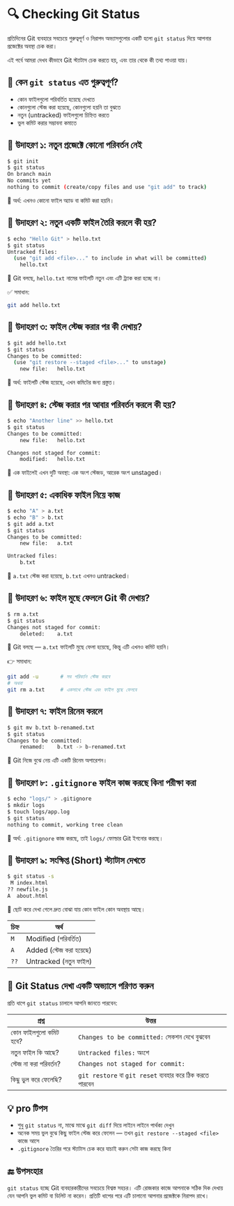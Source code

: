 # 🔍 Checking Git Status

প্রতিদিনের Git ব্যবহারে সবচেয়ে গুরুত্বপূর্ণ ও নিরাপদ অভ্যাসগুলোর একটি হলো `git status` দিয়ে আপনার প্রজেক্টের অবস্থা চেক করা।

এই পর্বে আমরা দেখব কীভাবে Git স্ট্যাটাস চেক করতে হয়, এবং তার থেকে কী তথ্য পাওয়া যায়।

## 📌 কেন `git status` এত গুরুত্বপূর্ণ?

- কোন ফাইলগুলো পরিবর্তিত হয়েছে দেখতে
- কোনগুলো স্টেজ করা হয়েছে, কোনগুলো হয়নি তা বুঝতে
- নতুন (untracked) ফাইলগুলো চিহ্নিত করতে
- ভুল কমিট করার সম্ভাবনা কমাতে

## 🧪 উদাহরণ ১: নতুন প্রজেক্টে কোনো পরিবর্তন নেই

```bash
$ git init
$ git status
On branch main
No commits yet
nothing to commit (create/copy files and use "git add" to track)
````

📌 অর্থ: এখনও কোনো ফাইল অ্যাড বা কমিট করা হয়নি।

## 🧪 উদাহরণ ২: নতুন একটি ফাইল তৈরি করলে কী হয়?

```bash
$ echo "Hello Git" > hello.txt
$ git status
Untracked files:
  (use "git add <file>..." to include in what will be committed)
    hello.txt
```

📌 Git বলছে, `hello.txt` নামের ফাইলটি নতুন এবং এটি ট্র্যাক করা হচ্ছে না।

✅ সমাধান:

```bash
git add hello.txt
```

## 🧪 উদাহরণ ৩: ফাইল স্টেজ করার পর কী দেখায়?

```bash
$ git add hello.txt
$ git status
Changes to be committed:
  (use "git restore --staged <file>..." to unstage)
    new file:   hello.txt
```

📌 অর্থ: ফাইলটি স্টেজ হয়েছে, এখন কমিটের জন্য প্রস্তুত।

## 🧪 উদাহরণ ৪: স্টেজ করার পর আবার পরিবর্তন করলে কী হয়?

```bash
$ echo "Another line" >> hello.txt
$ git status
Changes to be committed:
    new file:   hello.txt

Changes not staged for commit:
    modified:   hello.txt
```

📌 এক ফাইলেই এখন দুটি অবস্থা: এক অংশ স্টেজড, আরেক অংশ unstaged।

## 🧪 উদাহরণ ৫: একাধিক ফাইল নিয়ে কাজ

```bash
$ echo "A" > a.txt
$ echo "B" > b.txt
$ git add a.txt
$ git status
Changes to be committed:
    new file:   a.txt

Untracked files:
    b.txt
```

📌 `a.txt` স্টেজ করা হয়েছে, `b.txt` এখনও untracked।

## 🧪 উদাহরণ ৬: ফাইল মুছে ফেললে Git কী দেখায়?

```bash
$ rm a.txt
$ git status
Changes not staged for commit:
    deleted:    a.txt
```

📌 Git বলছে — `a.txt` ফাইলটি মুছে ফেলা হয়েছে, কিন্তু এটি এখনও কমিট হয়নি।

👉 সমাধান:

```bash
git add -u       # সব পরিবর্তন স্টেজ করবে
# অথবা
git rm a.txt     # একসাথে স্টেজ এবং ফাইল মুছে ফেলবে
```

## 🧪 উদাহরণ ৭: ফাইল রিনেম করলে

```bash
$ git mv b.txt b-renamed.txt
$ git status
Changes to be committed:
    renamed:    b.txt -> b-renamed.txt
```

📌 Git নিজে বুঝে নেয় এটি একটি রিনেম অপারেশন।

## 🧪 উদাহরণ ৮: `.gitignore` ফাইল কাজ করছে কিনা পরীক্ষা করা

```bash
$ echo "logs/" > .gitignore
$ mkdir logs
$ touch logs/app.log
$ git status
nothing to commit, working tree clean
```

📌 অর্থ: `.gitignore` কাজ করছে, তাই `logs/` ফোল্ডার Git ইগনোর করছে।

## 🧪 উদাহরণ ৯: সংক্ষিপ্ত (Short) স্ট্যাটাস দেখতে

```bash
$ git status -s
 M index.html
?? newfile.js
A  about.html
```

📌 ছোট করে দেখা গেলে দ্রুত বোঝা যায় কোন ফাইল কোন অবস্থায় আছে।

| চিহ্ন | অর্থ                    |
| ----- | ----------------------- |
| `M`   | Modified (পরিবর্তিত)    |
| `A`   | Added (স্টেজ করা হয়েছে) |
| `??`  | Untracked (নতুন ফাইল)   |

## 🧠 Git Status দেখা একটি অভ্যাসে পরিণত করুন

প্রতি ধাপে `git status` চালালে আপনি জানতে পারবেন:

| প্রশ্ন                 | উত্তর                                                    |
| ---------------------- | -------------------------------------------------------- |
| কোন ফাইলগুলো কমিট হবে? | `Changes to be committed:` সেকশন দেখে বুঝবেন             |
| নতুন ফাইল কি আছে?      | `Untracked files:` অংশে                                  |
| স্টেজ না করা পরিবর্তন? | `Changes not staged for commit:`                         |
| কিছু ভুল করে ফেলেছি?   | `git restore` বা `git reset` ব্যবহার করে ঠিক করতে পারবেন |

## 💡 pro টিপস

* শুধু `git status` না, মাঝে মাঝে `git diff` দিয়ে লাইনে লাইনে পার্থক্য দেখুন
* অনেক সময় ভুল বুঝে কিছু ফাইল স্টেজ করে ফেলেন — তখন `git restore --staged <file>` কাজে আসে
* `.gitignore` তৈরির পরে স্ট্যাটাস চেক করে যাচাই করুন সেটা কাজ করছে কিনা

## 🔚 উপসংহার

`git status` হচ্ছে Git ব্যবহারকারীদের সবচেয়ে বিশ্বস্ত সহচর। এটি রোজকার কাজে আপনাকে সঠিক দিক দেখায় যেন আপনি ভুল কমিট বা ডিলিট না করেন। প্রতিটি ধাপের পরে এটি চালানো আপনার প্রজেক্টকে নিরাপদ রাখে।
